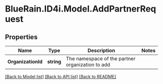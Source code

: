 # BlueRain.ID4i.Model.AddPartnerRequest
## Properties

Name | Type | Description | Notes
------------ | ------------- | ------------- | -------------
**OrganizationId** | **string** | The namespace of the partner organization to add | 

[[Back to Model list]](../README.md#documentation-for-models) [[Back to API list]](../README.md#documentation-for-api-endpoints) [[Back to README]](../README.md)

